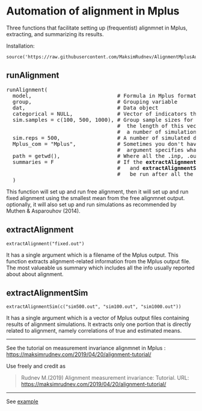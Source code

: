 # Automation of alignment in Mplus

Three functions that facilitate setting up (frequentist) alignmnet in Mplus, extracting, and summarizing its results.

Installation: 
```
source('https://raw.githubusercontent.com/MaksimRudnev/AlignmentMplusAutomation/master/source_repo.R')

```

## runAlignment

<pre>
runAlignment(
  model,                           # Formula in Mplus format
  group,                           # Grouping variable
  dat,                             # Data object 
  categorical = NULL,              # Vector of indicators that are binary or ordinal
  sim.samples = c(100, 500, 1000), # Group sample sizes for simulation, 
                                   #  the length of this vector also determines 
                                   #  a number of simulation studies.
  sim.reps = 500,                  # A number of simulated datasets in each simulation.
  Mplus_com = "Mplus",             # Sometimes you don't have a direct access to Mplus, so this 
                                   #  argument specifies what to send to a system command line.
  path = getwd(),                  # Where all the .inp, .out, and .dat files should be stored?
  summaries = F                    # If the <strong>extractAlignment() </strong>
                                   #   and <strong>extractAlignmentSim() </strong>should
                                   #   be run after all the Mplus work is done.
  )
</pre>
This function will set up and run free alignment, then it will set up and run fixed alignment using the smallest mean from the free alignmnet output. optionally, it will also set up and run simulations as recommended by Muthen & Asparouhov (2014).

## extractAlignment
```
extractAlignment("fixed.out")
```

It has a single argument which is a filename of the Mplus output.
This function extracts alignment-related information from the Mplus output file. The most valueable us summary which includes all the info usually reported about about alignment.

## extractAlignmentSim

```
extractAlignmentSim(c("sim500.out", "sim100.out", "sim1000.out"))
```

It has a single argument which is a vector of Mplus output files containing results of alignment simulations. It extracts only one portion that is directly related to alignment, namely correlations of true and estimated means.

***

See the tutorial on measurement invariance alignmnet in Mplus : https://maksimrudnev.com/2019/04/20/alignment-tutorial/ 

Use freely and credit as 
> Rudnev M.(2019) Alignment measurement invariance: Tutorial. URL: https://maksimrudnev.com/2019/04/20/alignment-tutorial/ 


---

See [example](Example.md)